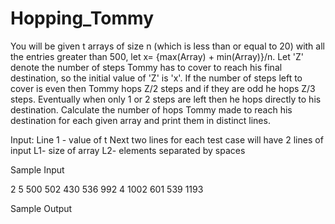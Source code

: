 # Hopping_Tommy
You will be given t arrays of size n (which is less than or equal to 20) with all the entries greater than 500, let x= {max(Array) + min(Array)}/n. Let 'Z' denote the number of steps Tommy has to cover to reach his final destination, so the initial value of 'Z' is 'x'. If the number of steps left to cover is even then Tommy hops Z/2 steps and if they are odd he hops Z/3 steps. Eventually when only 1 or 2 steps are left then he hops directly to his destination. Calculate the number of hops Tommy made to reach his destination for each given array and print them in distinct lines.


Input:
Line 1 - value of t 
Next two lines for each test case will have 2 lines of input 
L1- size of array
L2- elements separated by spaces


Sample Input

2
 5
 500 502 430 536 992
 4
 1002 601 539 1193


Sample Output


